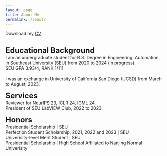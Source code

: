 ```yaml
---
layout: page
title: About Me
permalink: /about/
---
```

<p>
	Download my <a href="https://github.com/RussRobin/RussRobin.github.io/blob/7729c6298754b8077f3a4c466fc79e1f14428af1/resume%20Wenxiao%20Cai.pdf" download="CV">CV</a><br>
	<br>
</p>

<p>
	<font size="+2"><strong>Educational Background</strong></font>
	<br>
	I am an undergraduate student for B.S. Degree in Engineering, Automation, in Southeast University (SEU) from 2020 to 2024 (in progress).
	<br> SEU GPA 3.93/4, RANK 1/111
	<br><br>
	I was an exchange in University of California San Diego (UCSD) from March to August, 2023.
</p>

<p>
	<font size="+2"><strong> Services </strong></font>
	<br> Reviewer for NeurIPS 23, ICLR 24, ICML 24. 
	<br> President of SEU LabVIEW Club, 2022 to 2023.
</p>

<p>
	<font size="+2"><strong> Honors </strong></font>
	<br> Presidential Scholarship | SEU
	<br> Perfection Student Scholarship, 2021, 2022 and 2023 | SEU
	<br> Univerisity-level Merit Student | SEU
	<br> Presidential Scholarship | High School Affiliated to Nanjing Normal Univerisity
</p>